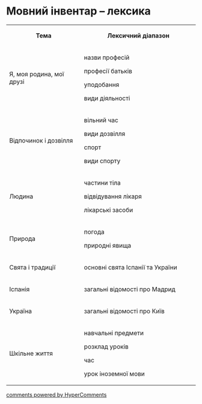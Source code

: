 <div id="hypercomments_widget" class="js-hypercomments-widget invisible"></div>

# Мовний інвентар – лексика

<table>
<tbody>
<tr>
<td style="text-align: center;" width="245">
<p><strong>Тема</strong></p>
</td>
<td style="text-align: center;" width="415">
<p><strong>Лексичний діапазон</strong></p>
</td>
</tr>
<tr>
<td width="245">
<p>Я, моя родина, мої друзі</p>
</td>
<td width="415">
<p>назви професій</p>
<p>професії батьків</p>
<p>уподобання</p>
<p>види діяльності</p>
</td>
</tr>
<tr>
<td width="245">
<p>Відпочинок і дозвілля</p>
</td>
<td width="415">
<p>вільний час</p>
<p>види дозвілля</p>
<p>спорт</p>
<p>види спорту</p>
</td>
</tr>
<tr>
<td width="245">
<p>Людина</p>
</td>
<td width="415">
<p>частини тіла</p>
<p>відвідування лікаря</p>
<p>лікарські засоби</p>
</td>
</tr>
<tr>
<td width="245">
<p>Природа</p>
</td>
<td width="415">
<p>погода</p>
<p>природні явища</p>
</td>
</tr>
<tr>
<td width="245">
<p>Свята і традиції</p>
</td>
<td width="415">
<p>основні свята Іспанії та України</p>
</td>
</tr>
<tr>
<td width="245">
<p>Іспанія</p>
</td>
<td width="415">
<p>загальні відомості про Мадрид</p>
</td>
</tr>
<tr>
<td width="245">
<p>Україна</p>
</td>
<td width="415">
<p>загальні відомості про Київ</p>
</td>
</tr>
<tr>
<td width="245">
<p>Шкільне життя</p>
</td>
<td width="415">
<p>навчальні предмети</p>
<p>розклад уроків</p>
<p>час</p>
<p>урок іноземної мови</p>
</td>
</tr>
</tbody>
</table>

<div class="js-hypercomments-container">
    <a href="http://hypercomments.com" class="hc-link" title="comments widget">comments powered by HyperComments</a>
</div>